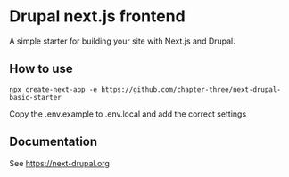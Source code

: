 # Drupal next.js frontend

A simple starter for building your site with Next.js and Drupal.

## How to use

`npx create-next-app -e https://github.com/chapter-three/next-drupal-basic-starter`

Copy the .env.example to .env.local and add the correct settings

## Documentation

See https://next-drupal.org



